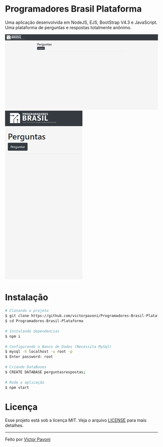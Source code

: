 # Programadores Brasil Plataforma
Uma aplicação desenvolvida em NodeJS, EJS, BootStrap V4.3 e JavaScript. Uma plataforma de perguntas e respostas totalmente anônimo.

<img src="https://github.com/victorpavoni/Programadores-Brasil-Plataforma/blob/main/images/progbrasil-desktop.gif" width="595"/> <img src="https://github.com/victorpavoni/Programadores-Brasil-Plataforma/blob/main/images/progbrasil-mobile.gif" width="255"/> 
 
# Instalação

```bash
# Clonando o projeto
$ git clone https://github.com/victorpavoni/Programadores-Brasil-Plataforma.git
$ cd Programadores-Brasil-Plataforma

# Instalando dependencias
$ npm i
 
# Configurando o Banco de Dados (Necessita MySql)
$ mysql -h localhost -u root -p
$ Enter password: root

# Criando DataBases
$ CREATE DATABASE perguntasrespostas;

# Rode a aplicação
$ npm start
```

# Licença
Esse projeto está sob a licença MIT. Veja o arquivo [LICENSE](https://github.com/victorpavoni/Programadores-Brasil-Plataforma/blob/main/LICENSE) para mais detalhes.

---

Feito por [Victor Pavoni](https://github.com/victorpavoni/)
